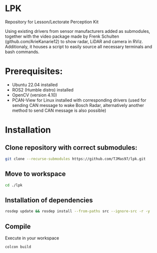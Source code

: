 # LPK
Repository for Lesson/Lectorate Perception Kit

Using existing drivers from sensor manufacturers added as submodules, together with the video package made by Frenk Schulten (github.com/ArieKanarie12) to show radar, LiDAR and camera in RViz. Additionaly, it houses a script to easily source all necessary terminals and bash commands.

# Prerequisites:
- Ubuntu 22.04 installed
- ROS2 (Humble distro) installed
- OpenCV (version 4.10)
- PCAN-View for Linux installed with corresponding drivers (used for sending CAN message to wake Bosch Radar, alternatively another method to send CAN message is also possible)

# Installation

## Clone repository with correct submodules:

```bash
git clone --recurse-submodules https://github.com/TJMas97/lpk.git
```

## Move to workspace

```bash
cd ./lpk
```

## Installation of dependencies

```bash
rosdep update && rosdep install --from-paths src --ignore-src -r -y
```

## Compile

Execute in your workspace

```bash
colcon build
```
